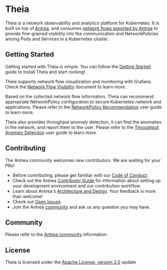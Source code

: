 # Theia

Theia is a network observability and analytics platform for Kubernetes. It is
built on top of [Antrea](https://github.com/antrea-io/antrea), and consumes
[network flows exported by Antrea](https://github.com/antrea-io/antrea/blob/main/docs/network-flow-visibility.md)
to provide fine-grained visibility into the communication and NetworkPolicies
among Pods and Services in a Kubernetes cluster.

## Getting Started

Getting started with Theia is simple. You can follow the [Getting Started](docs/getting-started.md)
guide to install Theia and start rocking!

Theia supports network flow visualization and monitoring with Grafana. Check the
[Network Flow Visibility](docs/network-flow-visibility.md) document to learn
more.

Based on the collected network flow information, Theia can recommend appropriate
NetworkPolicy configuration to secure Kubernetes network and applications.
Please refer to the [NetworkPolicy Recommendation](docs/networkpolicy-recommendation.md)
user guide to learn more.

Theia also provides throughput anomaly detection, it can find the anomalies
in the network, and report them to the user.
Please refer to the
[Throughput Anomaly Detection](docs/throughput-anomaly-detection.md) user
guide to learn more.

## Contributing

The Antrea community welcomes new contributors. We are waiting for your PRs!

* Before contributing, please get familiar with our
[Code of Conduct](CODE_OF_CONDUCT.md).
* Check out the Antrea [Contributor Guide](CONTRIBUTING.md) for information
about setting up your development environment and our contribution workflow.
* Learn about Antrea's [Architecture and Design](https://github.com/antrea-io/antrea/blob/main/docs/design/architecture.md).
Your feedback is more than welcome!
* Check out [Open Issues](https://github.com/antrea-io/theia/issues).
* Join the Antrea [community](#community) and ask us any question you may have.

## Community

Please refer to the [Antrea community](https://github.com/antrea-io/antrea/blob/main/README.md#community)
information.

## License

Theia is licensed under the [Apache License, version 2.0](LICENSE)
update
